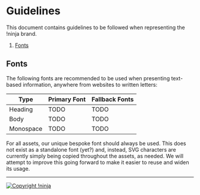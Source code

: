 # Guidelines

This document contains guidelines to be followed when representing the !ninja brand.

1. [Fonts](https://github.com/NotNinja/branding/tree/master/docs%2Fguidelines.md#fonts)

## Fonts

The following fonts are recommended to be used when presenting text-based information, anywhere from websites to written letters:

| Type | Primary Font | Fallback Fonts |
| ---- | ------------ | -------------- |
| Heading | TODO | TODO |
| Body | TODO | TODO |
| Monospace | TODO | TODO |

For all assets, our unique bespoke font should always be used. This does not exist as a standalone font (yet?) and, instead, SVG characters are currently simply being copied throughout the assets, as needed. We will attempt to improve this going forward to make it easier to reuse and widen its usage.

---

[![Copyright !ninja](https://cdn.rawgit.com/NotNinja/branding/master/assets%2Fcopyright%2Fbase%2Fnot-ninja-copyright-372x50.png)](https://not.ninja)
